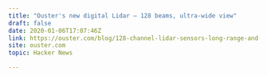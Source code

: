```yaml
---
title: "Ouster's new digital Lidar – 128 beams, ultra-wide view"
draft: false
date: 2020-01-06T17:07:46Z
link: https://ouster.com/blog/128-channel-lidar-sensors-long-range-and-ultra-wide-view/?utm_medium=RSS&utm_source=hune
site: ouster.com
topic: Hacker News  

---
```

